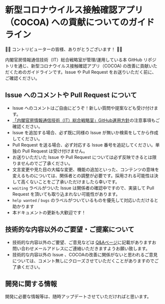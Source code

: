 # 新型コロナウイルス接触確認アプリ（COCOA) への貢献についてのガイドライン

:raised_hands::tada: コントリビューターの皆様、ありがとうございます！ :tada::raised_hands:

内閣官房情報通信技術（IT）総合戦略室が管理/運用している本 GitHub リポジトリを通じ、新型コロナウイルス接触確認アプリ（COCOA) の改善に貢献いただくためのガイドラインです。Issue や Pull Request をお送りいただく前に、ご確認ください。

## Issue へのコメントや Pull Request について

* Issue へのコメントはご自由にどうぞ！新しい質問や提案なども受け付けます。
* [「内閣官房情報通信技術（IT）総合戦略室」GitHub運用方針](OPERATION_POLICY.md)の注意事項もご確認ください。
* Issue を追加する場合、必ず既に同様の Issue が無いか検索をしてから作成してください。
* Pull Request を送る場合、必ず対応する Issue 番号を追記してください。単独の Pull Request は受け付けません。
* お送りいただいた Issue や Pull Request については必ず反映できるとは限りませんのでご了承ください。
* 文言変更や見た目の大幅な変更、機能の追加といった、コンテンツの意味を変えるものについては、関係者との調整が必要です。採用される可能性は決して高くないことをご了承いただけましたら幸いです。
* `waiting` ラベルがついた Issue は関係者の確認中ですので、実装して Pull Request を頂いても取り込まれない可能性があります。
* `help wanted` / `bugs` のラベルがついているものを優先して対応いただけると助かります
* 本ドキュメントの更新も大歓迎です！

## 技術的な内容以外のご要望・ご提案について

* 技術的な内容以外のご要望、ご意見などは [Q&Aページ](https://www.mhlw.go.jp/stf/seisakunitsuite/bunya/kenkou_iryou/covid19_qa_kanrenkigyou_00009.html#Q8-1)に記載がありますお問い合わせメールアドレスにご連絡いただきますようお願い致します。
* 技術的な内容以外の Issue 、COCOAの改善に関係がないと思われるご意見については、コメント無しにクローズさせていただくことがありますのでご了承ください。

## 開発に関する情報

開発に必要な情報等は、随時アップデートさせていただければと思います。
